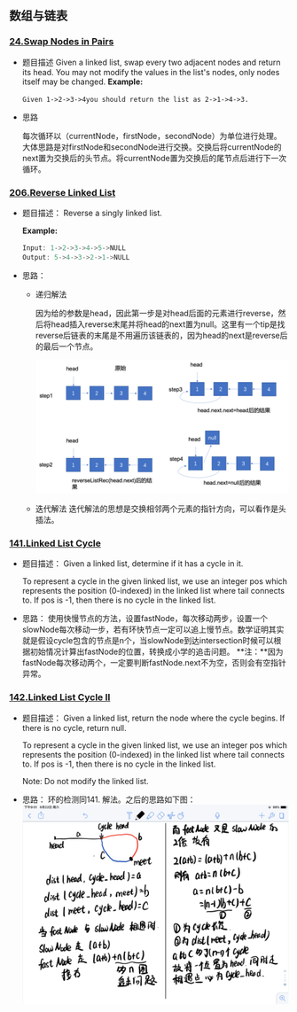 ## 数组与链表
### [24.Swap Nodes in Pairs](https://leetcode.com/problems/swap-nodes-in-pairs/)

- 题目描述
  Given a linked list, swap every two adjacent nodes and return its head.
  You may not modify the values in the list's nodes, only nodes itself may be changed.
  **Example:**  

  ```Given 1->2->3->4you should return the list as 2->1->4->3.```

- 思路

  每次循环以（currentNode，firstNode，secondNode）为单位进行处理。大体思路是对firstNode和secondNode进行交换。交换后将currentNode的next置为交换后的头节点。将currentNode置为交换后的尾节点后进行下一次循环。

  

### [206.Reverse Linked List](https://leetcode.com/problems/reverse-linked-list/)

- 题目描述：
  Reverse a singly linked list.

  **Example:**

  ```java
  Input: 1->2->3->4->5->NULL
  Output: 5->4->3->2->1->NULL
  ```

- 思路：
  - 递归解法

    因为给的参数是head，因此第一步是对head后面的元素进行reverse，然后将head插入reverse末尾并将head的next置为null。这里有一个tip是找reverse后链表的末尾是不用遍历该链表的，因为head的next是reverse后的最后一个节点。

    ![](./pics/revese_rec.png)

  - 迭代解法
    迭代解法的思想是交换相邻两个元素的指针方向，可以看作是头插法。

### [141.Linked List Cycle](https://leetcode.com/problems/linked-list-cycle/)
- 题目描述：
  Given a linked list, determine if it has a cycle in it.

  To represent a cycle in the given linked list, we use an integer pos which represents the position (0-indexed) in the linked list where tail connects to. If pos is -1, then there is no cycle in the linked list.
- 思路：
  使用快慢节点的方法，设置fastNode，每次移动两步，设置一个slowNode每次移动一步，若有环快节点一定可以追上慢节点。数学证明其实就是假设cycle包含的节点是n个，当slowNode到达intersection时候可以根据初始情况计算出fastNode的位置，转换成小学的追击问题。
  **注：**因为fastNode每次移动两个，一定要判断fastNode.next不为空，否则会有空指针异常。
### [142.Linked List Cycle II](https://leetcode.com/problems/linked-list-cycle-ii/)
- 题目描述：
  Given a linked list, return the node where the cycle begins. If there is no cycle, return null.

  To represent a cycle in the given linked list, we use an integer pos which represents the position (0-indexed) in the linked list where tail connects to. If pos is -1, then there is no cycle in the linked list.

  Note: Do not modify the linked list.
- 思路：
  环的检测同141. 解法。之后的思路如下图：
  ![cycle_detect](./pics/cycle_detect.png)